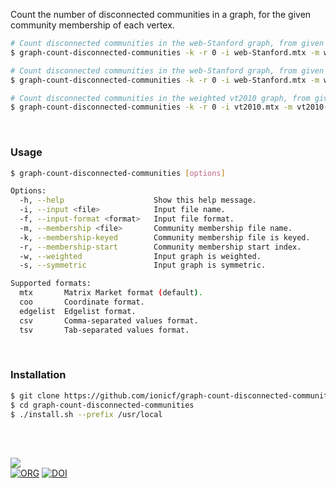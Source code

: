 Count the number of disconnected communities in a graph, for the given community membership of each vertex.

```bash
# Count disconnected communities in the web-Stanford graph, from given the membership (keyed, starting from 0).
$ graph-count-disconnected-communities -k -r 0 -i web-Stanford.mtx -m web-Stanford-membership.txt

# Count disconnected communities in the web-Stanford graph, from given the membership file (in TSV format).
$ graph-count-disconnected-communities -k -r 0 -i web-Stanford.mtx -m web-Stanford-membership.tsv -f mtx

# Count disconnected communities in the weighted vt2010 graph, from given the membership file (in CSV format).
$ graph-count-disconnected-communities -k -r 0 -i vt2010.mtx -m vt2010-membership.csv -w
```

<br>


### Usage

```bash
$ graph-count-disconnected-communities [options]

Options:
  -h, --help                    Show this help message.
  -i, --input <file>            Input file name.
  -f, --input-format <format>   Input file format.
  -m, --membership <file>       Community membership file name.
  -k, --membership-keyed        Community membership file is keyed.
  -r, --membership-start        Community membership start index.
  -w, --weighted                Input graph is weighted.
  -s, --symmetric               Input graph is symmetric.

Supported formats:
  mtx       Matrix Market format (default).
  coo       Coordinate format.
  edgelist  Edgelist format.
  csv       Comma-separated values format.
  tsv       Tab-separated values format.
```

<br>


### Installation

```bash
$ git clone https://github.com/ionicf/graph-count-disconnected-communities
$ cd graph-count-disconnected-communities
$ ./install.sh --prefix /usr/local
```

<br>
<br>


[![](https://img.youtube.com/vi/yqO7wVBTuLw/maxresdefault.jpg)](https://www.youtube.com/watch?v=yqO7wVBTuLw)<br>
[![ORG](https://img.shields.io/badge/org-puzzlef-green?logo=Org)](https://puzzlef.github.io)
[![DOI](https://zenodo.org/badge/732612024.svg)](https://zenodo.org/doi/10.5281/zenodo.10403722)
